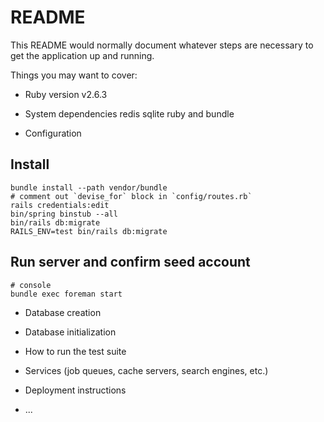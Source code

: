 # README

This README would normally document whatever steps are necessary to get the
application up and running.

Things you may want to cover:

* Ruby version
v2.6.3

* System dependencies
redis
sqlite
ruby and bundle

* Configuration
## Install
```
bundle install --path vendor/bundle
# comment out `devise_for` block in `config/routes.rb`
rails credentials:edit
bin/spring binstub --all
bin/rails db:migrate
RAILS_ENV=test bin/rails db:migrate
```
## Run server and confirm seed account
```
# console
bundle exec foreman start
```

* Database creation

* Database initialization

* How to run the test suite

* Services (job queues, cache servers, search engines, etc.)

* Deployment instructions

* ...
